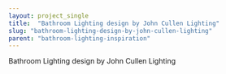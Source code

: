 ```yaml
---
layout: project_single
title:  "Bathroom Lighting design by John Cullen Lighting"
slug: "bathroom-lighting-design-by-john-cullen-lighting"
parent: "bathroom-lighting-inspiration"
---
```

Bathroom Lighting design by John Cullen Lighting